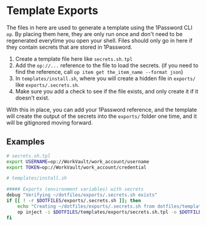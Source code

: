 # Template Exports

The files in here are used to generate a template using the 1Password CLI `op`. By placing them here, they are only run once and don't need to be regenerated everytime you open your shell. Files should only go in here if they contain secrets that are stored in 1Password.

1. Create a template file here like `secrets.sh.tpl`
1. Add the `op://...` reference to the file to load the secrets. (if you need to find the reference, call `op item get the_item_name --format json`)
1. In `templates/install.sh`, where you will create a hidden file in `exports/` like `exports/.secrets.sh`. 
1. Make sure you add a check to see if the file exists, and only create it if it doesn't exist.

With this in place, you can add your 1Password reference, and the template will create the output of the secrets into the `exports/` folder one time, and it will be gitignored moving forward.


## Examples

```sh
# secrets.sh.tpl
export USERNAME=op://WorkVault/work_account/username
export TOKEN=op://WorkVault/work_account/credential
```

```sh
# templates/install.sh

##### Exports (environment variables) with secrets
debug "Verifying ~/dotfiles/exports/.secrets.sh exists"
if [[ ! -r $DOTFILES/exports/.secrets.sh ]]; then
	echo "Creating ~/dotfiles/exports/.secrets.sh from dotfiles/templates/exports/secrets.sh.tpl 1Password template"
    op inject -i $DOTFILES/templates/exports/secrets.sh.tpl -o $DOTFILES/exports/.secrets.sh
fi
```